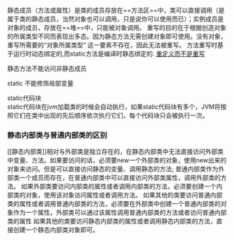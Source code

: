静态成员（方法或属性）是类的成员存放在==方法区==中，类可以直接调用（是属于类的静态成员，当然对象也可以调用，只是说你可以使用而已）；实例成员是对象的成员，存放在==堆==中，只能被对象调用。
重写的目的在于根据创造对象的所属类型不同而表现出多态。因为静态方法无需创建对象即可使用。没有对象，重写所需要的“对象所属类型” 这一要素不存在，因此无法被重写。
方法重写时基于运行时动态绑定的,而static方法是编译时静态绑定的.
[重定义而不是重写](https://blog.csdn.net/gao_zhennan/article/details/72892946#:~:text=%E7%AD%94%E6%A1%88%E5%BE%88%E6%98%8E%E7%A1%AE%EF%BC%9Ajava%E7%9A%84,%E8%80%8C%E8%A1%A8%E7%8E%B0%E5%87%BA%E5%A4%9A%E6%80%81%E3%80%82)

静态方法不能访问非静态成员

static 不能修饰局部变量

static代码块  
static代码块在jvm加载类的时候会自动执行，如果static代码块有多个，JVM将按照它们在类中出现的先后顺序依次执行它们，每个代码块只会被执行一次。

### 静态内部类与普通内部类的区别

[[静态内部类]]相对与外部类是独立存在的，在静态内部类中无法直接访问外部类中变量、方法。如果要访问的话，必须要new一个外部类的对象，使用new出来的对象来访问。但是可以直接访问静态的变量、调用静态的方法;
普通内部类作为外部类一个成员而存在，在普通内部类中可以直接访问外部类属性，调用外部类的方法。
如果外部类要访问内部类的属性或者调用内部类的方法，必须要创建一个内部类的对象，使用该对象访问属性或者调用方法。
如果其他的类要访问普通内部类的属性或者调用普通内部类的方法，必须要在外部类中创建一个普通内部类的对象作为一个属性，外部类可以通过该属性调用普通内部类的方法或者访问普通内部类的属性
如果其他的类要访问静态内部类的属性或者调用静态内部类的方法，直接创建一个静态内部类对象即可。

